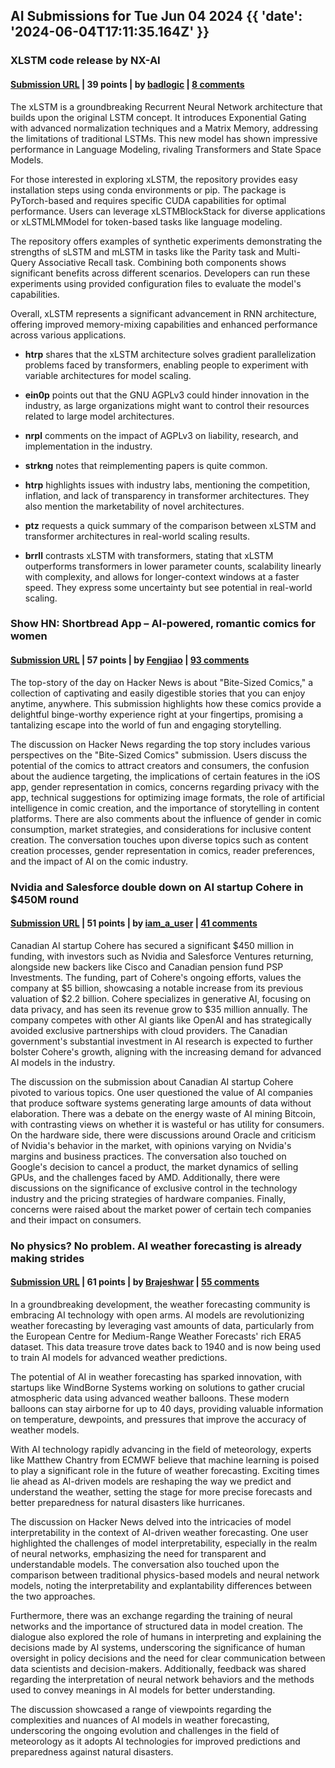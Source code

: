 ## AI Submissions for Tue Jun 04 2024 {{ 'date': '2024-06-04T17:11:35.164Z' }}

### XLSTM code release by NX-AI

#### [Submission URL](https://github.com/NX-AI/xlstm) | 39 points | by [badlogic](https://news.ycombinator.com/user?id=badlogic) | [8 comments](https://news.ycombinator.com/item?id=40572288)

The xLSTM is a groundbreaking Recurrent Neural Network architecture that builds upon the original LSTM concept. It introduces Exponential Gating with advanced normalization techniques and a Matrix Memory, addressing the limitations of traditional LSTMs. This new model has shown impressive performance in Language Modeling, rivaling Transformers and State Space Models.

For those interested in exploring xLSTM, the repository provides easy installation steps using conda environments or pip. The package is PyTorch-based and requires specific CUDA capabilities for optimal performance. Users can leverage xLSTMBlockStack for diverse applications or xLSTMLMModel for token-based tasks like language modeling.

The repository offers examples of synthetic experiments demonstrating the strengths of sLSTM and mLSTM in tasks like the Parity task and Multi-Query Associative Recall task. Combining both components shows significant benefits across different scenarios. Developers can run these experiments using provided configuration files to evaluate the model's capabilities.

Overall, xLSTM represents a significant advancement in RNN architecture, offering improved memory-mixing capabilities and enhanced performance across various applications.

- **htrp** shares that the xLSTM architecture solves gradient parallelization problems faced by transformers, enabling people to experiment with variable architectures for model scaling.
  
- **ein0p** points out that the GNU AGPLv3 could hinder innovation in the industry, as large organizations might want to control their resources related to large model architectures.

- **nrpl** comments on the impact of AGPLv3 on liability, research, and implementation in the industry.

- **strkng** notes that reimplementing papers is quite common.

- **htrp** highlights issues with industry labs, mentioning the competition, inflation, and lack of transparency in transformer architectures. They also mention the marketability of novel architectures.

- **ptz** requests a quick summary of the comparison between xLSTM and transformer architectures in real-world scaling results.

- **brrll** contrasts xLSTM with transformers, stating that xLSTM outperforms transformers in lower parameter counts, scalability linearly with complexity, and allows for longer-context windows at a faster speed. They express some uncertainty but see potential in real-world scaling.

### Show HN: Shortbread App – AI-powered, romantic comics for women

#### [Submission URL](https://www.shortbreadapp.com/) | 57 points | by [Fengjiao](https://news.ycombinator.com/user?id=Fengjiao) | [93 comments](https://news.ycombinator.com/item?id=40575538)

The top-story of the day on Hacker News is about "Bite-Sized Comics," a collection of captivating and easily digestible stories that you can enjoy anytime, anywhere. This submission highlights how these comics provide a delightful binge-worthy experience right at your fingertips, promising a tantalizing escape into the world of fun and engaging storytelling.

The discussion on Hacker News regarding the top story includes various perspectives on the "Bite-Sized Comics" submission. Users discuss the potential of the comics to attract creators and consumers, the confusion about the audience targeting, the implications of certain features in the iOS app, gender representation in comics, concerns regarding privacy with the app, technical suggestions for optimizing image formats, the role of artificial intelligence in comic creation, and the importance of storytelling in content platforms. There are also comments about the influence of gender in comic consumption, market strategies, and considerations for inclusive content creation. The conversation touches upon diverse topics such as content creation processes, gender representation in comics, reader preferences, and the impact of AI on the comic industry.

### Nvidia and Salesforce double down on AI startup Cohere in $450M round

#### [Submission URL](https://finance.yahoo.com/news/nvidia-salesforce-double-down-ai-152311241.html) | 51 points | by [iam_a_user](https://news.ycombinator.com/user?id=iam_a_user) | [41 comments](https://news.ycombinator.com/item?id=40575986)

Canadian AI startup Cohere has secured a significant $450 million in funding, with investors such as Nvidia and Salesforce Ventures returning, alongside new backers like Cisco and Canadian pension fund PSP Investments. The funding, part of Cohere's ongoing efforts, values the company at $5 billion, showcasing a notable increase from its previous valuation of $2.2 billion. Cohere specializes in generative AI, focusing on data privacy, and has seen its revenue grow to $35 million annually. The company competes with other AI giants like OpenAI and has strategically avoided exclusive partnerships with cloud providers. The Canadian government's substantial investment in AI research is expected to further bolster Cohere's growth, aligning with the increasing demand for advanced AI models in the industry.

The discussion on the submission about Canadian AI startup Cohere pivoted to various topics. One user questioned the value of AI companies that produce software systems generating large amounts of data without elaboration. There was a debate on the energy waste of AI mining Bitcoin, with contrasting views on whether it is wasteful or has utility for consumers. On the hardware side, there were discussions around Oracle and criticism of Nvidia's behavior in the market, with opinions varying on Nvidia's margins and business practices. The conversation also touched on Google's decision to cancel a product, the market dynamics of selling GPUs, and the challenges faced by AMD. Additionally, there were discussions on the significance of exclusive control in the technology industry and the pricing strategies of hardware companies. Finally, concerns were raised about the market power of certain tech companies and their impact on consumers.

### No physics? No problem. AI weather forecasting is already making strides

#### [Submission URL](https://arstechnica.com/ai/2024/06/as-a-potentially-historic-hurricane-season-looms-can-ai-forecast-models-help/) | 61 points | by [Brajeshwar](https://news.ycombinator.com/user?id=Brajeshwar) | [55 comments](https://news.ycombinator.com/item?id=40576804)

In a groundbreaking development, the weather forecasting community is embracing AI technology with open arms. AI models are revolutionizing weather forecasting by leveraging vast amounts of data, particularly from the European Centre for Medium-Range Weather Forecasts' rich ERA5 dataset. This data treasure trove dates back to 1940 and is now being used to train AI models for advanced weather predictions.

The potential of AI in weather forecasting has sparked innovation, with startups like WindBorne Systems working on solutions to gather crucial atmospheric data using advanced weather balloons. These modern balloons can stay airborne for up to 40 days, providing valuable information on temperature, dewpoints, and pressures that improve the accuracy of weather models.

With AI technology rapidly advancing in the field of meteorology, experts like Matthew Chantry from ECMWF believe that machine learning is poised to play a significant role in the future of weather forecasting. Exciting times lie ahead as AI-driven models are reshaping the way we predict and understand the weather, setting the stage for more precise forecasts and better preparedness for natural disasters like hurricanes.

The discussion on Hacker News delved into the intricacies of model interpretability in the context of AI-driven weather forecasting. One user highlighted the challenges of model interpretability, especially in the realm of neural networks, emphasizing the need for transparent and understandable models. The conversation also touched upon the comparison between traditional physics-based models and neural network models, noting the interpretability and explantability differences between the two approaches.

Furthermore, there was an exchange regarding the training of neural networks and the importance of structured data in model creation. The dialogue also explored the role of humans in interpreting and explaining the decisions made by AI systems, underscoring the significance of human oversight in policy decisions and the need for clear communication between data scientists and decision-makers. Additionally, feedback was shared regarding the interpretation of neural network behaviors and the methods used to convey meanings in AI models for better understanding.

The discussion showcased a range of viewpoints regarding the complexities and nuances of AI models in weather forecasting, underscoring the ongoing evolution and challenges in the field of meteorology as it adopts AI technologies for improved predictions and preparedness against natural disasters.


